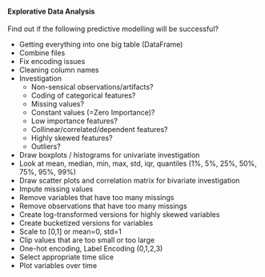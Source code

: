 #### Explorative Data Analysis 

Find out if the following predictive modelling will be successful?

+ Getting everything into one big table (DataFrame)
+ Combine files
+ Fix encoding issues
+ Cleaning column names
+ Investigation
  + Non-sensical observations/artifacts?
  + Coding of categorical features?
  + Missing values?
  + Constant values (=Zero Importance)?
  + Low importance features?
  + Collinear/correlated/dependent features?
  + Highly skewed features?
  + Outliers?
+ Draw boxplots / histograms for univariate investigation
+ Look at mean, median, min, max, std, iqr, quantiles (1%, 5%, 25%, 50%, 75%, 95%, 99%)
+ Draw scatter plots and correlation matrix for bivariate investigation
+ Impute missing values
+ Remove variables that have too many missings
+ Remove observations that have too many missings
+ Create log-transformed versions for highly skewed variables
+ Create bucketized versions for variables
+ Scale to [0,1] or mean=0, std=1
+ Clip values that are too small or too large
+ One-hot encoding, Label Encoding (0,1,2,3)
+ Select appropriate time slice
+ Plot variables over time
